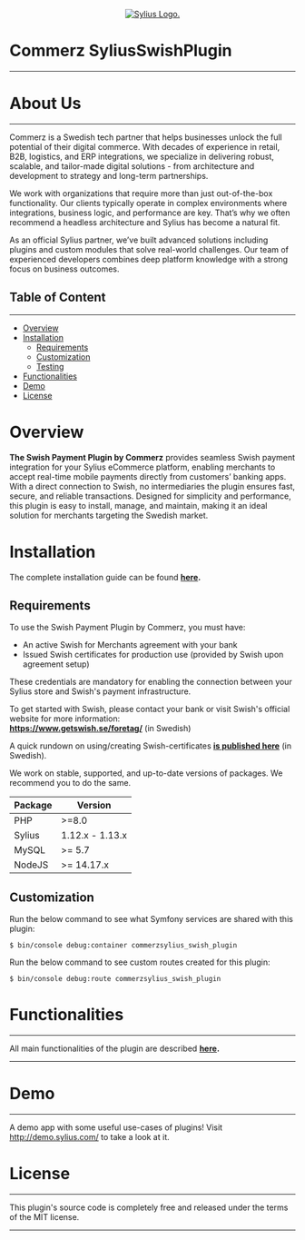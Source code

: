 <p align="center">
    <a href="https://sylius.com" target="_blank">
        <picture>
          <source media="(prefers-color-scheme: dark)" srcset="https://media.sylius.com/sylius-logo-800-dark.png">
          <source media="(prefers-color-scheme: light)" srcset="https://media.sylius.com/sylius-logo-800.png">
          <img alt="Sylius Logo." src="https://media.sylius.com/sylius-logo-800.png">
        </picture>
    </a>
</p>


# Commerz SyliusSwishPlugin
----


# About Us 
---
Commerz is a Swedish tech partner that helps businesses unlock the full potential of their digital commerce. With decades of experience in retail, B2B, logistics, and ERP integrations, we specialize in delivering robust, scalable, and tailor-made digital solutions - from architecture and development to strategy and long-term partnerships.

We work with organizations that require more than just out-of-the-box functionality. Our clients typically operate in complex environments where integrations, business logic, and performance are key. That’s why we often recommend a headless architecture and Sylius has become a natural fit.

As an official Sylius partner, we’ve built advanced solutions including plugins and custom modules that solve real-world challenges. Our team of experienced developers combines deep platform knowledge with a strong focus on business outcomes.



## Table of Content

***

* [Overview](#overview)
* [Installation](#installation)
  * [Requirements](#requirements)
  * [Customization](#customization)
  * [Testing](#testing)
* [Functionalities](#functionalities)
* [Demo](#demo)
* [License](#license)

# Overview

<b>The Swish Payment Plugin by Commerz</b> provides seamless Swish payment integration for your Sylius eCommerce platform, enabling merchants to accept real-time mobile payments directly from customers’ banking apps. With a direct connection to Swish, no intermediaries the plugin ensures fast, secure, and reliable transactions. Designed for simplicity and performance, this plugin is easy to install, manage, and maintain, making it an ideal solution for merchants targeting the Swedish market.

# Installation

The complete installation guide can be found **[here](doc/installation.md).**

## Requirements

To use the Swish Payment Plugin by Commerz, you must have:

* An active Swish for Merchants agreement with your bank
* Issued Swish certificates for production use (provided by Swish upon agreement setup)

These credentials are mandatory for enabling the connection between your Sylius store and Swish's payment infrastructure.

To get started with Swish, please contact your bank or visit Swish's official website for more information:<br />
**https://www.getswish.se/foretag/** (in Swedish)

A quick rundown on using/creating Swish-certificates **<a href="https://www.commerz.se/artiklar/hur-du-skapar-och-installerar-swish-certifikat-for-produktion/" target="_blank">is published here</a>** (in Swedish).


We work on stable, supported, and up-to-date versions of packages. We recommend you to do the same.

| Package       | Version         |
|---------------|-----------------|
| PHP           | \>=8.0          |
| Sylius        | 1.12.x - 1.13.x |
| MySQL         | \>= 5.7         |
| NodeJS        | \>= 14.17.x     |

## Customization

Run the below command to see what Symfony services are shared with this plugin:

```
$ bin/console debug:container commerzsylius_swish_plugin
```

Run the below command to see custom routes created for this plugin:

```
$ bin/console debug:route commerzsylius_swish_plugin
```

# Functionalities
---

All main functionalities of the plugin are described **[here](doc/functionalities.md).**

---

# Demo 
---

A demo app with some useful use-cases of plugins! Visit http://demo.sylius.com/ to take a look at it.

# License
---

This plugin's source code is completely free and released under the terms of the MIT license.

---
